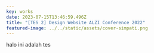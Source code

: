 ```yaml
---
key: works
date: 2023-07-15T13:46:59.496Z
title: "[TES 2] Design Website ALZI Conference 2022"
featured-image: ../../static/assets/cover-simpati.png
---
```


halo ini adalah tes